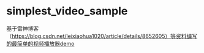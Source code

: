 # simplest_video_sample
基于雷神博客（https://blog.csdn.net/leixiaohua1020/article/details/8652605）等资料编写的最简单的视频播放器demo
